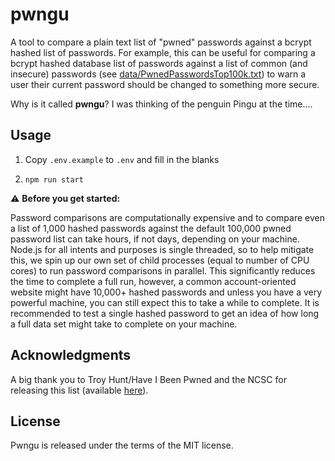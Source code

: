 # pwngu

A tool to compare a plain text list of "pwned" passwords against a bcrypt hashed list of passwords.
For example, this can be useful for comparing a bcrypt hashed database list of passwords against a
list of common (and insecure) passwords (see
[data/PwnedPasswordsTop100k.txt](data/PwnedPasswordsTop100k.txt)) to warn a user their current
password should be changed to something more secure.

Why is it called **pwngu**? I was thinking of the penguin Pingu at the time....

## Usage

1. Copy `.env.example` to `.env` and fill in the blanks

2. `npm run start`

⚠️ **Before you get started:**

Password comparisons are computationally expensive and to compare even a list of 1,000 hashed
passwords against the default 100,000 pwned password list can take hours, if not days, depending on
your machine. Node.js for all intents and purposes is single threaded, so to help mitigate this, we
spin up our own set of child processes (equal to number of CPU cores) to run password comparisons
in parallel. This significantly reduces the time to complete a full run, however, a common
account-oriented website might have 10,000+ hashed passwords and unless you have a very powerful
machine, you can still expect this to take a while to complete. It is recommended to test a single
hashed password to get an idea of how long a full data set might take to complete on your machine.

## Acknowledgments

A big thank you to Troy Hunt/Have I Been Pwned and the NCSC for releasing this list (available
[here](https://www.ncsc.gov.uk/static-assets/documents/PwnedPasswordsTop100k.txt)).

## License

Pwngu is released under the terms of the MIT license.
